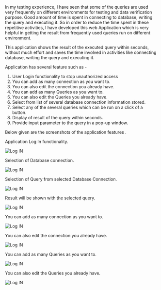 In my testing experience, I have seen that some of the queries are used very frequently on different environments for testing and data verification purpose. Good amount of time is spent in connecting to database, writing the query and executing it.  So in order to reduce the time spent in these repetitive activities, I have developed this web Application which is very helpful in getting the result from frequently used queries run on different environment.

This application shows the result of the executed query within seconds, without much effort and saves the time involved in activities like connecting database, writing the query and executing it.

Application has several feature such as -
  1. User Login functionality to stop unauthorized access
  1. You can add as many connection as you want to.
  1. You can also edit the connection you already have.
  1. You can add as many Queries as you want to.
  1. You can also edit the Queries you already have.
  1. Select from list of several database connection information stored.
  1. Select any of the several queries which can be run on a click of a button.
  1. Display of result of the query within seconds.
  1. Provide input parameter to the query in a pop-up window.

Below given are the screenshots of the application features .


Application  Log In functionality.

<img src='https://query-runner.googlecode.com/svn/wiki/images/LogIn.png' title='Log IN'> </img>


Selection of Database connection.

<img src='https://query-runner.googlecode.com/svn/wiki/images/Connection.png' title='Log IN'> </img>


Selection of Query from selected Database Connection.

<img src='https://query-runner.googlecode.com/svn/wiki/images/Query.png' title='Log IN'> </img>


Result will be shown with the selected query.

<img src='https://query-runner.googlecode.com/svn/wiki/images/Result.png' title='Log IN'> </img>


You can add as many connection as you want to.

<img src='https://query-runner.googlecode.com/svn/wiki/images/AddConnection.png' title='Log IN'> </img>


You can also edit the connection you already have.

<img src='https://query-runner.googlecode.com/svn/wiki/images/EditConnection.png' title='Log IN'> </img>


You can add as many Queries as you want to.

<img src='https://query-runner.googlecode.com/svn/wiki/images/AddQuery.png' title='Log IN'> </img>


You can also edit the Queries you already have.

<img src='https://query-runner.googlecode.com/svn/wiki/images/EditQuery.png' title='Log IN'> </img>

